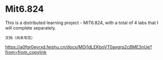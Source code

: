 # Mit6.824
This is a distributed learning project - MIT6.824, with a total of 4 labs that I will complete separately.

```文档（尚未写完）```

https://a0fgr0eyrxd.feishu.cn/docx/MDj1dLEKboVT0axgrp2cBME3nUe?from=from_copylink
